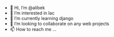 - 👋 Hi, I’m @alibek
- 👀 I’m interested in Iac
- 🌱 I’m currently learning django
- 💞️ I’m looking to collaborate on any web projects
- 📫 How to reach me ...

<!---
alicicd/alicicd is a ✨ special ✨ repository because its `README.md` (this file) appears on your GitHub profile.
You can click the Preview link to take a look at your changes.
--->
